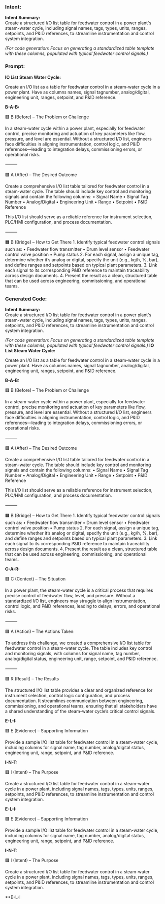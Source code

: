 ### Intent:
**Intent Summary:**  
Create a structured I/O list table for feedwater control in a power plant's steam-water cycle, including signal names, tags, types, units, ranges, setpoints, and P&ID references, to streamline instrumentation and control system integration.  

*(For code generation: Focus on generating a standardized table template with these columns, populated with typical feedwater control signals.)*

### Prompt:
**IO List Steam Water Cycle:**

Create an I/O list as a table for feedwater control in a steam-water cycle in a power plant. Have as columns names, signal tagnumber, analog/digital, engineering unit, ranges, setpoint, and P&ID reference.

**B-A-B:**

🟥 B (Before) – The Problem or Challenge

In a steam-water cycle within a power plant, especially for feedwater control, precise monitoring and actuation of key parameters like flow, pressure, and level are essential. Without a structured I/O list, engineers face difficulties in aligning instrumentation, control logic, and P&ID references—leading to integration delays, commissioning errors, or operational risks.

⸻

🟩 A (After) – The Desired Outcome

Create a comprehensive I/O list table tailored for feedwater control in a steam-water cycle. The table should include key control and monitoring signals and contain the following columns:
	•	Signal Name
	•	Signal Tag Number
	•	Analog/Digital
	•	Engineering Unit
	•	Range
	•	Setpoint
	•	P&ID Reference

This I/O list should serve as a reliable reference for instrument selection, PLC/HMI configuration, and process documentation.

⸻

🟧 B (Bridge) – How to Get There
	1.	Identify typical feedwater control signals such as:
	•	Feedwater flow transmitter
	•	Drum level sensor
	•	Feedwater control valve position
	•	Pump status
	2.	For each signal, assign a unique tag, determine whether it’s analog or digital, specify the unit (e.g., kg/h, %, bar), and define ranges and setpoints based on typical plant parameters.
	3.	Link each signal to its corresponding P&ID reference to maintain traceability across design documents.
	4.	Present the result as a clean, structured table that can be used across engineering, commissioning, and operational teams.

### Generated Code:
**Intent Summary:**  
Create a structured I/O list table for feedwater control in a power plant's steam-water cycle, including signal names, tags, types, units, ranges, setpoints, and P&ID references, to streamline instrumentation and control system integration.  

*(For code generation: Focus on generating a standardized table template with these columns, populated with typical feedwater control signals.)*
**IO List Steam Water Cycle:**

Create an I/O list as a table for feedwater control in a steam-water cycle in a power plant. Have as columns names, signal tagnumber, analog/digital, engineering unit, ranges, setpoint, and P&ID reference.

**B-A-B:**

🟥 B (Before) – The Problem or Challenge

In a steam-water cycle within a power plant, especially for feedwater control, precise monitoring and actuation of key parameters like flow, pressure, and level are essential. Without a structured I/O list, engineers face difficulties in aligning instrumentation, control logic, and P&ID references—leading to integration delays, commissioning errors, or operational risks.

⸻

🟩 A (After) – The Desired Outcome

Create a comprehensive I/O list table tailored for feedwater control in a steam-water cycle. The table should include key control and monitoring signals and contain the following columns:
	•	Signal Name
	•	Signal Tag Number
	•	Analog/Digital
	•	Engineering Unit
	•	Range
	•	Setpoint
	•	P&ID Reference

This I/O list should serve as a reliable reference for instrument selection, PLC/HMI configuration, and process documentation.

⸻

🟧 B (Bridge) – How to Get There
	1.	Identify typical feedwater control signals such as:
	•	Feedwater flow transmitter
	•	Drum level sensor
	•	Feedwater control valve position
	•	Pump status
	2.	For each signal, assign a unique tag, determine whether it’s analog or digital, specify the unit (e.g., kg/h, %, bar), and define ranges and setpoints based on typical plant parameters.
	3.	Link each signal to its corresponding P&ID reference to maintain traceability across design documents.
	4.	Present the result as a clean, structured table that can be used across engineering, commissioning, and operational teams.  

**C-A-R:**

🟥 C (Context) – The Situation

In a power plant, the steam-water cycle is a critical process that requires precise control of feedwater flow, level, and pressure. Without a standardized I/O list, engineers may struggle to align instrumentation, control logic, and P&ID references, leading to delays, errors, and operational risks.

⸻

🟩 A (Action) – The Actions Taken

To address this challenge, we created a comprehensive I/O list table for feedwater control in a steam-water cycle. The table includes key control and monitoring signals, with columns for signal name, tag number, analog/digital status, engineering unit, range, setpoint, and P&ID reference.

⸻

🟩 R (Result) – The Results

The structured I/O list table provides a clear and organized reference for instrument selection, control logic configuration, and process documentation. It streamlines communication between engineering, commissioning, and operational teams, ensuring that all stakeholders have a shared understanding of the steam-water cycle’s critical control signals.

**E-L-I:**

🟥 E (Evidence) – Supporting Information

Provide a sample I/O list table for feedwater control in a steam-water cycle, including columns for signal name, tag number, analog/digital status, engineering unit, range, setpoint, and P&ID reference.

**I-N-T:**

🟥 I (Intent) – The Purpose

Create a structured I/O list table for feedwater control in a steam-water cycle in a power plant, including signal names, tags, types, units, ranges, setpoints, and P&ID references, to streamline instrumentation and control system integration.

**E-L-I:**

🟩 E (Evidence) – Supporting Information

Provide a sample I/O list table for feedwater control in a steam-water cycle, including columns for signal name, tag number, analog/digital status, engineering unit, range, setpoint, and P&ID reference.

**I-N-T:**

🟩 I (Intent) – The Purpose

Create a structured I/O list table for feedwater control in a steam-water cycle in a power plant, including signal names, tags, types, units, ranges, setpoints, and P&ID references, to streamline instrumentation and control system integration.

**E-L-I
